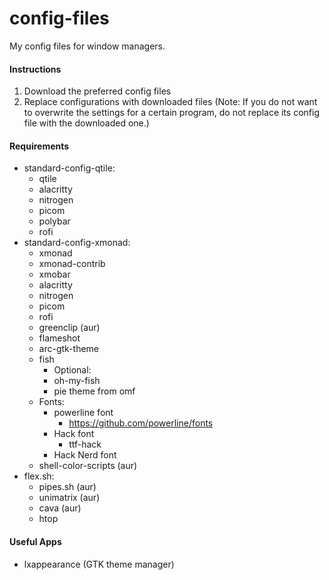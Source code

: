 # config-files
My config files for window managers.<br>
#### Instructions
1. Download the preferred config files
2. Replace configurations with downloaded files (Note: If you do not want to overwrite the settings for a certain program, do not replace its config file with the downloaded one.)
#### Requirements
- standard-config-qtile:
  - qtile
  - alacritty
  - nitrogen
  - picom
  - polybar
  - rofi
- standard-config-xmonad:
  - xmonad
  - xmonad-contrib
  - xmobar
  - alacritty
  - nitrogen
  - picom
  - rofi
  - greenclip (aur)
  - flameshot
  - arc-gtk-theme
  - fish
    - Optional:
    - oh-my-fish
    - pie theme from omf
  - Fonts:
    - powerline font
      - https://github.com/powerline/fonts
    - Hack font
      - ttf-hack
    - Hack Nerd font
  - shell-color-scripts (aur)
- flex.sh:
  - pipes.sh (aur)
  - unimatrix (aur)
  - cava (aur) 
  - htop
#### Useful Apps
  - lxappearance (GTK theme manager)
